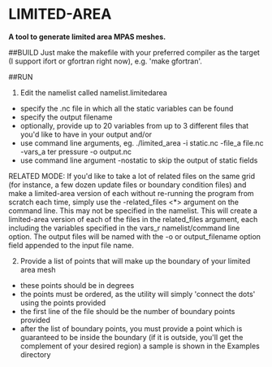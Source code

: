 # LIMITED-AREA
**A tool to generate limited area MPAS meshes.**

##BUILD
Just make the makefile with your preferred compiler as the target (I support ifort or gfortran right now), e.g. 'make gfortran'.

##RUN
1. Edit the namelist called namelist.limitedarea
  - specify the .nc file in which all the static variables can be found
  - specify the output filename
  - optionally, provide up to 20 variables from up to 3 different files that you'd like to have in your output
  and/or
  - use command line arguments, eg. ./limited_area -i static.nc -file_a file.nc -vars_a ter pressure -o output.nc
  - use command line argument -nostatic to skip the output of static fields

  RELATED MODE: If you'd like to take a lot of related files on the same grid (for instance, a few dozen update files or boundary condition files) and make a limited-area version of each without re-running the program from scratch each time, simply use the -related_files <*> argument on the command line. This may not be specified in the namelist. This will create a limited-area version of each of the files in the related_files argument, each including the variables specified in the vars_r namelist/command line option. The output files will be named with the -o or output_filename option field appended to the input file name.  

2. Provide a list of points that will make up the boundary of your limited area mesh
  - these points should be in degrees
  - the points must be ordered, as the utility will simply 'connect the dots' using the points provided
  - the first line of the file should be the number of boundary points provided
  - after the list of boundary points, you must provide a point which is guaranteed to be inside the boundary (if it is outside, you'll get the complement of your desired region)
  a sample is shown in the Examples directory
